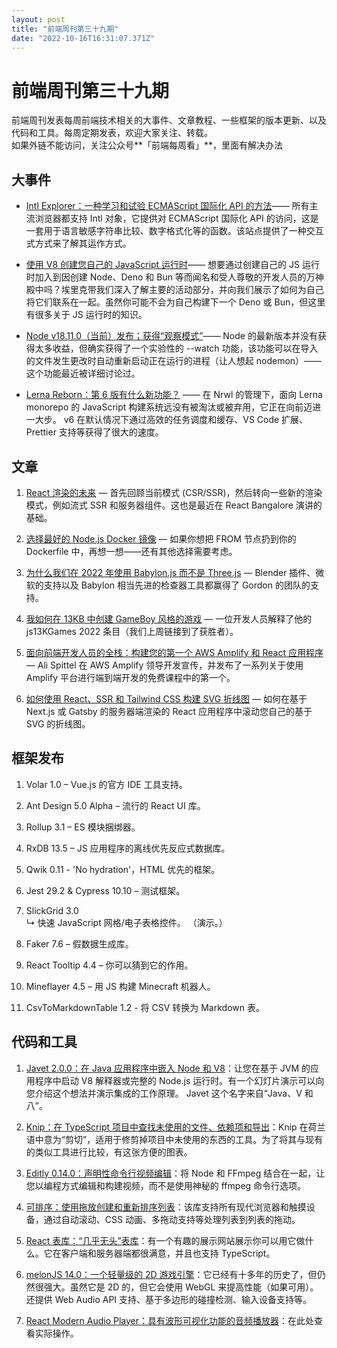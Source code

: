 ```yaml
---
layout: post
title: "前端周刊第三十九期"
date: "2022-10-16T16:31:07.371Z"
---
```

前端周刊第三十九期
=========

前端周刊发表每周前端技术相关的大事件、文章教程、一些框架的版本更新、以及代码和工具。每周定期发表，欢迎大家关注、转载。  
如果外链不能访问，关注公众号**「前端每周看」**，里面有解决办法

大事件
---

*   [Intl Explorer：一种学习和试验 ECMAScript 国际化 API 的方法](https://blog.nrwl.io/lerna-reborn-whats-new-in-v6-10aec6e9091c)—— 所有主流浏览器都支持 Intl 对象，它提供对 ECMAScript 国际化 API 的访问，这是一套用于语言敏感字符串比较、数字格式化等的函数。该站点提供了一种交互式方式来了解其运作方式。
    
*   [使用 V8 创建您自己的 JavaScript 运行时](https://nodejs.org/en/blog/release/v18.11.0/)—— 想要通过创建自己的 JS 运行时加入到因创建 Node、Deno 和 Bun 等而闻名和受人尊敬的开发人员的万神殿中吗？埃里克带我们深入了解主要的活动部分，并向我们展示了如何为自己将它们联系在一起。虽然你可能不会为自己构建下一个 Deno 或 Bun，但这里有很多关于 JS 运行时的知识。
    
*   [Node v18.11.0（当前）发布；获得“观察模式”](https://www.youtube.com/watch?v=ynNDmp7hBdo)—— Node 的最新版本并没有获得太多收益，但确实获得了一个实验性的 --watch 功能，该功能可以在导入的文件发生更改时自动重新启动正在运行的进程（让人想起 nodemon）——这个功能最近被详细讨论过。
    
*   [Lerna Reborn：第 6 版有什么新功能？](https://www.intl-explorer.com/?locale=zh-CN) —— 在 Nrwl 的管理下，面向 Lerna monorepo 的 JavaScript 构建系统远没有被淘汰或被弃用，它正在向前迈进一大步。 v6 在默认情况下通过高效的任务调度和缓存、VS Code 扩展、Prettier 支持等获得了很大的速度。
    

文章
--

1.  [React 渲染的未来](https://prateeksurana.me/blog/future-of-rendering-in-react/) — 首先回顾当前模式 (CSR/SSR)，然后转向一些新的渲染模式，例如流式 SSR 和服务器组件。这也是最近在 React Bangalore 演讲的基础。
    
2.  [选择最好的 Node.js Docker 镜像](https://snyk.io/blog/choosing-the-best-node-js-docker-image/) — 如果你想把 FROM 节点扔到你的 Dockerfile 中，再想一想——还有其他选择需要考虑。
    
3.  [为什么我们在 2022 年使用 Babylon.js 而不是 Three.js](https://www.spotvirtual.com/blog/why-we-use-babylonjs-instead-of-threejs-in-2022) — Blender 插件、微软的支持以及 Babylon 相当先进的检查器工具都赢得了 Gordon 的团队的支持。
    
4.  [我如何在 13KB 中创建 GameBoy 风格的游戏](https://medium.com/hypersphere-codes/how-i-created-a-gameboy-like-game-in-13kb-5905bf6166b2) — 一位开发人员解释了他的 js13KGames 2022 条目（我们上周链接到了获胜者）。
    
5.  [面向前端开发人员的全栈：构建您的第一个 AWS Amplify 和 React 应用程序](https://amplify.aws/learn/) — Ali Spittel 在 AWS Amplify 领导开发宣传，并发布了一系列关于使用 Amplify 平台进行端到端开发的免费课程中的第一个。
    
6.  [如何使用 React、SSR 和 Tailwind CSS 构建 SVG 折线图](https://thenewstack.io/how-to-build-svg-line-charts-with-react-ssr-and-tailwind-css/) — 如何在基于 Next.js 或 Gatsby 的服务器端渲染的 React 应用程序中滚动您自己的基于 SVG 的折线图。
    

框架发布
----

1.  Volar 1.0 – Vue.js 的官方 IDE 工具支持。
    
2.  Ant Design 5.0 Alpha – 流行的 React UI 库。
    
3.  Rollup 3.1 – ES 模块捆绑器。
    
4.  RxDB 13.5 – JS 应用程序的离线优先反应式数据库。
    
5.  Qwik 0.11 - 'No hydration'，HTML 优先的框架。
    
6.  Jest 29.2 & Cypress 10.10 – 测试框架。
    
7.  SlickGrid 3.0  
    ↳ 快速 JavaScript 网格/电子表格控件。 （演示。）
    
8.  Faker 7.6 – 假数据生成库。
    
9.  React Tooltip 4.4 – 你可以猜到它的作用。
    
10.  Mineflayer 4.5 – 用 JS 构建 Minecraft 机器人。
    
11.  CsvToMarkdownTable 1.2 - 将 CSV 转换为 Markdown 表。
    

代码和工具
-----

1.  [Javet 2.0.0：在 Java 应用程序中嵌入 Node 和 V8](https://www.caoccao.com/Javet/)：让您在基于 JVM 的应用程序中启动 V8 解释器或完整的 Node.js 运行时。有一个幻灯片演示可以向您介绍这个想法并演示集成的工作原理。 Javet 这个名字来自“Java、V 和八”。
    
2.  [Knip：在 TypeScript 项目中查找未使用的文件、依赖项和导出](https://github.com/webpro/knip)：Knip 在荷兰语中意为“剪切”，适用于修剪掉项目中未使用的东西的工具。为了将其与现有的类似工具进行比较，有这张方便的图表。
    
3.  [Editly 0.14.0：声明性命令行视频编辑](https://github.com/mifi/editly)：将 Node 和 FFmpeg 结合在一起，让您以编程方式编辑和构建视频，而不是使用神秘的 ffmpeg 命令行选项。
    
4.  [可排序：使用拖放创建和重新排序列表](http://sortablejs.github.io/Sortable/)：该库支持所有现代浏览器和触摸设备，通过自动滚动、CSS 动画、多拖动支持等处理列表到列表的拖动。
    
5.  [React 表库：“几乎无头”表库](https://react-table-library.com/)：有一个有趣的展示网站展示你可以用它做什么。它在客户端和服务器端都很满意，并且也支持 TypeScript。
    
6.  [melonJS 14.0：一个轻量级的 2D 游戏引擎](https://melonjs.org/)：它已经有十多年的历史了，但仍然很强大。虽然它是 2D 的，但它会使用 WebGL 来提高性能（如果可用）。还提供 Web Audio API 支持、基于多边形的碰撞检测、输入设备支持等。
    
7.  [React Modern Audio Player：具有波形可视化功能的音频播放器](https://www.npmjs.com/package/react-modern-audio-player)：在此处查看实际操作。
